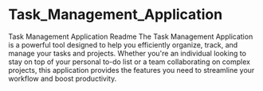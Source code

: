 # Task_Management_Application

Task Management Application Readme
The Task Management Application is a powerful tool designed to help you efficiently organize, track, and manage your tasks and projects. Whether you're an individual looking to stay on top of your personal to-do list or a team collaborating on complex projects, this application provides the features you need to streamline your workflow and boost productivity.
